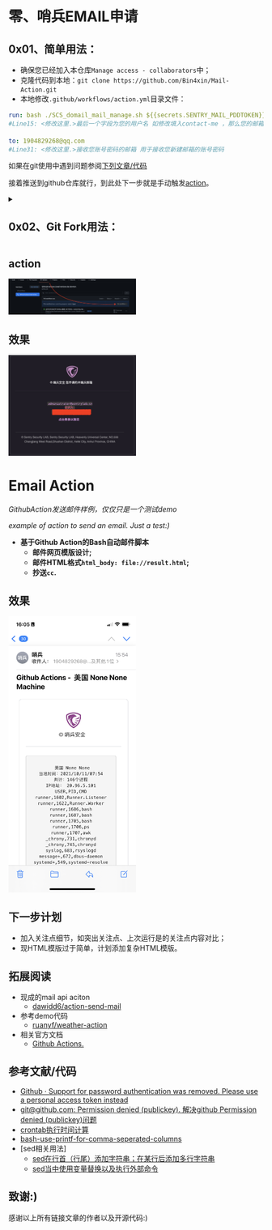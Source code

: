# 零、哨兵EMAIL申请

## 0x01、简单用法：

- 确保您已经加入本仓库`Manage access - collaborators`中；
- 克隆代码到本地：`git clone https://github.com/Bin4xin/Mail-Action.git`
- 本地修改`.github/workflows/action.yml`目录文件：

```yml
run: bash ./SCS_domail_mail_manage.sh ${{secrets.SENTRY_MAIL_PDDTOKEN}} contact-me 
#Line15: <修改这里.>最后一个字段为您的用户名 如修改填入contact-me ，那么您的邮箱为contact-me@sentrylab.cn

to: 1904829268@qq.com 
#Line31: <修改这里.>接收您账号密码的邮箱 用于接收您新建邮箱的账号密码
```
如果在git使用中遇到问题参阅[下列文章/代码](#参考文献代码)

接着推送到github仓库就行，到此处下一步就是手动触发[action](#action)。

<details>
<summary><h2>0x02、Git Fork用法：</h2></summary>

第一步：FORK本仓库:)

第二步：克隆代码到本地

`git clone https://github.com/${your-name}/Mail-Action.git`

第三步：切换到`SCS-1.0-dev`远程分支（远程库默认名字为origin）

`git checkout SCS-1.0-dev`

第四步：在该分支提交你的更改，然后提交

```bash
git add .
$ (linux & mac) git commit -m "[`date +%Y/%m/%d/%T`]<调试::ACTION>: commit by bin4xin/${Operator-name}"
> (windows powershell) git commit -m "(get-date -format 'yyyy/MM/dd/HH:mm:ss')<调试::ACTION>: commit by bin4xin/${Operator-name}"
git push origin SCS-1.0-dev
```

第五步：推送本地分支到自己的fork库

```bash
git remote add upstream git@github.com:sentryCyberSec/Mail-Action.git

git fetch origin
git merge SCS-1.0-dev
git push upstream SCS-1.0-dev
```

第六步：点击上面的`pull request`就可以推送请求了，确认无误后填写`pull request`的标题和具体内容，点击`create pull request`绿色按钮推送合并即可。

</details>

## action

<img src="/assets/截屏2021-12-02 下午10.09.56.png" width="50%" height="50%">

## 效果

<img src="/assets/截屏2021-12-02 下午10.13.02.png" width="50%" height="50%">

# Email Action

*GithubAction发送邮件样例，仅仅只是一个测试demo*

*example of action to send an email. Just a test:)*

- **基于Github Action的Bash自动邮件脚本**
	- **邮件网页模版设计;**
	- **邮件HTML格式`html_body: file://result.html`;**
	- **抄送`cc`.**

## 效果

<img src="/assets/IMG_E169327EB634-1.jpeg" width="50%" height="50%">

## 下一步计划

- 加入关注点细节，如突出关注点、上次运行是的关注点内容对比；
- 现HTML模版过于简单，计划添加复杂HTML模版。


## 拓展阅读

- 现成的mail api aciton
	- [dawidd6/action-send-mail](https://github.com/dawidd6/action-send-mail)
- 参考demo代码
	- [ruanyf/weather-action](https://github.com/ruanyf/weather-action)
- 相关官方文档
	- [Github Actions.](https://github.com/features/actions)

## 参考文献/代码

- [Github · Support for password authentication was removed. Please use a personal access token instead](https://stackoverflow.com/questions/68775869/support-for-password-authentication-was-removed-please-use-a-personal-access-to)
- [git@github.com: Permission denied (publickey). 解决github Permission denied (publickey)问题](https://www.jianshu.com/p/f22d02c7d943)
- [crontab执行时间计算](https://tool.lu/crontab/)
- [bash-use-printf-for-comma-seperated-columns](https://stackoverflow.com/questions/51578299/bash-use-printf-for-comma-seperated-columns)
- [sed相关用法]
	- [sed在行首（行尾）添加字符串；在某行后添加多行字符串](https://blog.csdn.net/qianlong4526888/article/details/8669935)
	- [sed当中使用变量替换以及执行外部命令](https://blog.csdn.net/linwhwylb/article/details/7184748)

## 致谢:)

感谢以上所有链接文章的作者以及开源代码:)